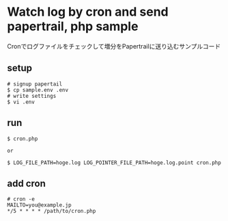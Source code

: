 # Watch log by cron and send papertrail, php sample

Cronでログファイルをチェックして増分をPapertrailに送り込むサンプルコード

## setup 

```
# signup papertail
$ cp sample.env .env
# write settings
$ vi .env

```

## run

```
$ cron.php

or

$ LOG_FILE_PATH=hoge.log LOG_POINTER_FILE_PATH=hoge.log.point cron.php
```

## add cron

```
# cron -e
MAILTO=you@example.jp
*/5 * * * * /path/to/cron.php
```
